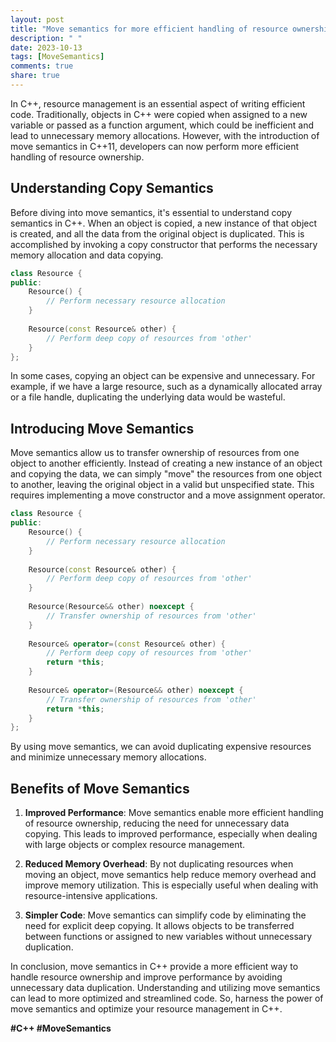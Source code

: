 ```yaml
---
layout: post
title: "Move semantics for more efficient handling of resource ownership"
description: " "
date: 2023-10-13
tags: [MoveSemantics]
comments: true
share: true
---
```


In C++, resource management is an essential aspect of writing efficient code. Traditionally, objects in C++ were copied when assigned to a new variable or passed as a function argument, which could be inefficient and lead to unnecessary memory allocations. However, with the introduction of move semantics in C++11, developers can now perform more efficient handling of resource ownership.

## Understanding Copy Semantics

Before diving into move semantics, it's essential to understand copy semantics in C++. When an object is copied, a new instance of that object is created, and all the data from the original object is duplicated. This is accomplished by invoking a copy constructor that performs the necessary memory allocation and data copying.

```cpp
class Resource {
public:
    Resource() {
        // Perform necessary resource allocation
    }
    
    Resource(const Resource& other) {
        // Perform deep copy of resources from 'other'
    }
};
```

In some cases, copying an object can be expensive and unnecessary. For example, if we have a large resource, such as a dynamically allocated array or a file handle, duplicating the underlying data would be wasteful.

## Introducing Move Semantics

Move semantics allow us to transfer ownership of resources from one object to another efficiently. Instead of creating a new instance of an object and copying the data, we can simply "move" the resources from one object to another, leaving the original object in a valid but unspecified state. This requires implementing a move constructor and a move assignment operator.

```cpp
class Resource {
public:
    Resource() {
        // Perform necessary resource allocation
    }
    
    Resource(const Resource& other) {
        // Perform deep copy of resources from 'other'
    }
    
    Resource(Resource&& other) noexcept {
        // Transfer ownership of resources from 'other'
    }
    
    Resource& operator=(const Resource& other) {
        // Perform deep copy of resources from 'other'
        return *this;
    }
    
    Resource& operator=(Resource&& other) noexcept {
        // Transfer ownership of resources from 'other'
        return *this;
    }
};
```

By using move semantics, we can avoid duplicating expensive resources and minimize unnecessary memory allocations.

## Benefits of Move Semantics

1. **Improved Performance**: Move semantics enable more efficient handling of resource ownership, reducing the need for unnecessary data copying. This leads to improved performance, especially when dealing with large objects or complex resource management.

2. **Reduced Memory Overhead**: By not duplicating resources when moving an object, move semantics help reduce memory overhead and improve memory utilization. This is especially useful when dealing with resource-intensive applications.

3. **Simpler Code**: Move semantics can simplify code by eliminating the need for explicit deep copying. It allows objects to be transferred between functions or assigned to new variables without unnecessary duplication.

In conclusion, move semantics in C++ provide a more efficient way to handle resource ownership and improve performance by avoiding unnecessary data duplication. Understanding and utilizing move semantics can lead to more optimized and streamlined code. So, harness the power of move semantics and optimize your resource management in C++.

**#C++ #MoveSemantics**
